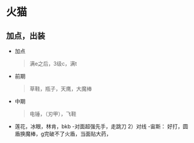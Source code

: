 # 火猫
## 加点，出装
- 加点
	> 满e之后，3级c，满t
- 前期
	>草鞋，瓶子，天鹰，大魔棒
- 中期
	> 电锤，（刃甲），飞鞋
- 莲花，冰眼，林肯，bkb
-对面超强先手，走跳刀
2）对线
		-宙斯： 好打，圆盾换魔棒，g完破不了火盾，当面贴大药，
<!--stackedit_data:
eyJoaXN0b3J5IjpbLTE0ODg4NjgwNzAsMTE1MzA3MTMzMV19
-->